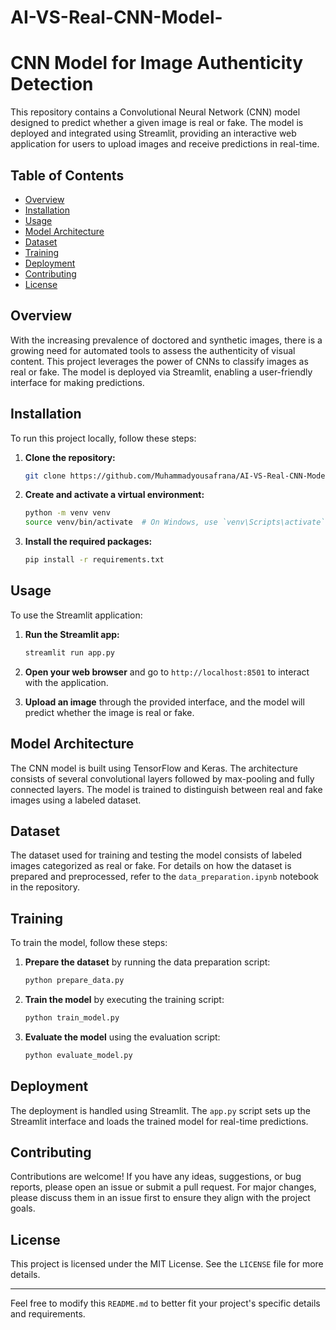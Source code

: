 # AI-VS-Real-CNN-Model-
# CNN Model for Image Authenticity Detection

This repository contains a Convolutional Neural Network (CNN) model designed to predict whether a given image is real or fake. The model is deployed and integrated using Streamlit, providing an interactive web application for users to upload images and receive predictions in real-time.

## Table of Contents

- [Overview](#overview)
- [Installation](#installation)
- [Usage](#usage)
- [Model Architecture](#model-architecture)
- [Dataset](#dataset)
- [Training](#training)
- [Deployment](#deployment)
- [Contributing](#contributing)
- [License](#license)

## Overview

With the increasing prevalence of doctored and synthetic images, there is a growing need for automated tools to assess the authenticity of visual content. This project leverages the power of CNNs to classify images as real or fake. The model is deployed via Streamlit, enabling a user-friendly interface for making predictions.

## Installation

To run this project locally, follow these steps:

1. **Clone the repository:**

    ```bash
    git clone https://github.com/Muhammadyousafrana/AI-VS-Real-CNN-Model-.git
    ```

2. **Create and activate a virtual environment:**

    ```bash
    python -m venv venv
    source venv/bin/activate  # On Windows, use `venv\Scripts\activate`
    ```

3. **Install the required packages:**

    ```bash
    pip install -r requirements.txt
    ```

## Usage

To use the Streamlit application:

1. **Run the Streamlit app:**

    ```bash
    streamlit run app.py
    ```

2. **Open your web browser** and go to `http://localhost:8501` to interact with the application.

3. **Upload an image** through the provided interface, and the model will predict whether the image is real or fake.

## Model Architecture

The CNN model is built using TensorFlow and Keras. The architecture consists of several convolutional layers followed by max-pooling and fully connected layers. The model is trained to distinguish between real and fake images using a labeled dataset.

## Dataset

The dataset used for training and testing the model consists of labeled images categorized as real or fake. For details on how the dataset is prepared and preprocessed, refer to the `data_preparation.ipynb` notebook in the repository.

## Training

To train the model, follow these steps:

1. **Prepare the dataset** by running the data preparation script:

    ```bash
    python prepare_data.py
    ```

2. **Train the model** by executing the training script:

    ```bash
    python train_model.py
    ```

3. **Evaluate the model** using the evaluation script:

    ```bash
    python evaluate_model.py
    ```

## Deployment

The deployment is handled using Streamlit. The `app.py` script sets up the Streamlit interface and loads the trained model for real-time predictions.

## Contributing

Contributions are welcome! If you have any ideas, suggestions, or bug reports, please open an issue or submit a pull request. For major changes, please discuss them in an issue first to ensure they align with the project goals.

## License

This project is licensed under the MIT License. See the `LICENSE` file for more details.

---

Feel free to modify this `README.md` to better fit your project's specific details and requirements.